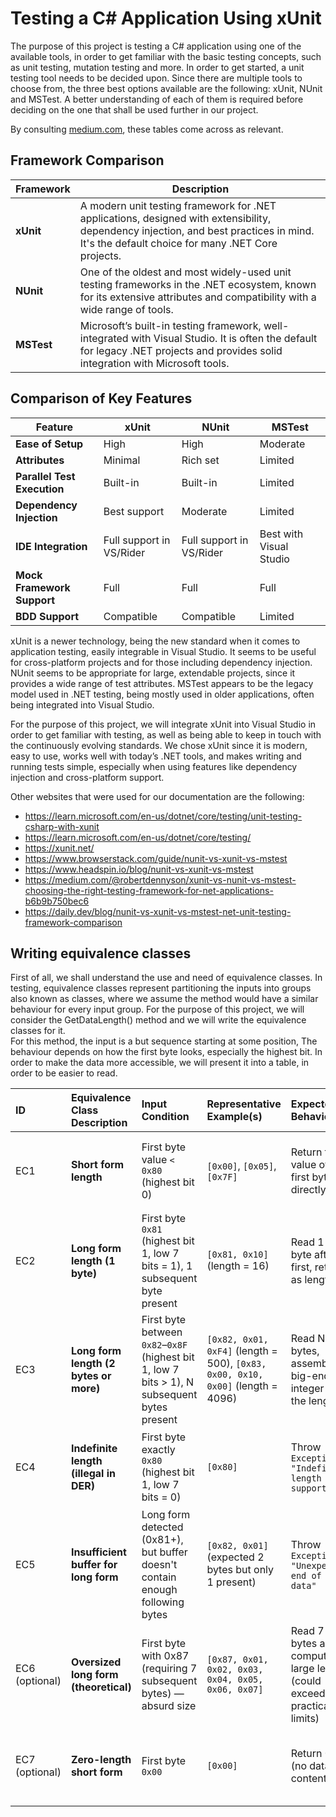 # Testing a C# Application Using xUnit

The purpose of this project is testing a C# application using one of the available tools, in order to get familiar with the basic testing concepts, such as unit testing, mutation testing and more. In order to get started, a unit testing tool needs to be decided upon. Since there are multiple tools to choose from, the three best options available are the following: xUnit, NUnit and MSTest. A better understanding of each of them is required before deciding on the one that shall be used further in our project.

By consulting [medium.com](https://medium.com/@robertdennyson/xunit-vs-nunit-vs-mstest-choosing-the-right-testing-framework-for-net-applications-b6b9b750bec6), these tables come across as relevant.  

## Framework Comparison

| Framework | Description |
|----------|-------------|
| **xUnit** | A modern unit testing framework for .NET applications, designed with extensibility, dependency injection, and best practices in mind. It's the default choice for many .NET Core projects. |
| **NUnit** | One of the oldest and most widely-used unit testing frameworks in the .NET ecosystem, known for its extensive attributes and compatibility with a wide range of tools. |
| **MSTest** | Microsoft’s built-in testing framework, well-integrated with Visual Studio. It is often the default for legacy .NET projects and provides solid integration with Microsoft tools. |

## Comparison of Key Features

| Feature | xUnit | NUnit | MSTest |
|--------|-------|-------|--------|
| **Ease of Setup** | High | High | Moderate |
| **Attributes** | Minimal | Rich set | Limited |
| **Parallel Test Execution** | Built-in | Built-in | Limited |
| **Dependency Injection** | Best support | Moderate | Limited |
| **IDE Integration** | Full support in VS/Rider | Full support in VS/Rider | Best with Visual Studio |
| **Mock Framework Support** | Full | Full | Full |
| **BDD Support** | Compatible | Compatible | Limited |


xUnit is a newer technology, being the new standard when it comes to application testing, easily integrable in Visual Studio. It seems to be useful for cross-platform projects and for those including dependency injection. NUnit seems to be appropriate for large, extendable projects, since it provides a wide range of test attributes. MSTest appears to be the legacy model used in .NET testing, being mostly used in older applications, often being integrated into Visual Studio.

For the purpose of this project, we will integrate xUnit into Visual Studio in order to get familiar with testing, as well as being able to keep in touch with the continuously evolving standards. We chose xUnit since it is modern, easy to use, works well with today’s .NET tools, and makes writing and running tests simple, especially when using features like dependency injection and cross-platform support.


Other websites that were used for our documentation are the following:
- https://learn.microsoft.com/en-us/dotnet/core/testing/unit-testing-csharp-with-xunit
- https://learn.microsoft.com/en-us/dotnet/core/testing/
- https://xunit.net/
- https://www.browserstack.com/guide/nunit-vs-xunit-vs-mstest
- https://www.headspin.io/blog/nunit-vs-xunit-vs-mstest
- https://medium.com/@robertdennyson/xunit-vs-nunit-vs-mstest-choosing-the-right-testing-framework-for-net-applications-b6b9b750bec6
- https://daily.dev/blog/nunit-vs-xunit-vs-mstest-net-unit-testing-framework-comparison

## Writing equivalence classes  

First of all, we shall understand the use and need of equivalence classes. In testing, equivalence classes represent partitioning the inputs into groups also known as classes, where we assume the method would have a similar behaviour for every input group. For the purpose of this project, we will consider the GetDataLength() method and we will write the equivalence classes for it.  
For this method, the input is a but sequence starting at some position, The behaviour depends on how the first byte looks, especially the highest bit. In order to make the data more accessible, we will present it into a table, in order to be easier to read.

| **ID** | **Equivalence Class Description** | **Input Condition** | **Representative Example(s)** | **Expected Behavior** | **Notes** |
|:------|:------------------------------------|:--------------------|:-------------------------------|:----------------------|:----------|
| EC1 | **Short form length** | First byte value `< 0x80` (highest bit 0) | `[0x00]`, `[0x05]`, `[0x7F]` | Return the value of the first byte directly. | Length encoded in 1 byte. Common for small structures. |
| EC2 | **Long form length (1 byte)** | First byte `0x81` (highest bit 1, low 7 bits = 1), 1 subsequent byte present | `[0x81, 0x10]` (length = 16) | Read 1 byte after first, return as length. | Used if length > 127. |
| EC3 | **Long form length (2 bytes or more)** | First byte between `0x82`–`0x8F` (highest bit 1, low 7 bits > 1), N subsequent bytes present | `[0x82, 0x01, 0xF4]` (length = 500), `[0x83, 0x00, 0x10, 0x00]` (length = 4096) | Read N bytes, assemble a big-endian integer as the length. | Handles larger data sizes. |
| EC4 | **Indefinite length (illegal in DER)** | First byte exactly `0x80` (highest bit 1, low 7 bits = 0) | `[0x80]` | Throw `Exception: "Indefinite length not supported"` | DER forbids indefinite length (only BER allows it). |
| EC5 | **Insufficient buffer for long form** | Long form detected (0x81+), but buffer doesn't contain enough following bytes | `[0x82, 0x01]` (expected 2 bytes but only 1 present) | Throw `Exception: "Unexpected end of data"` | Prevents reading out of bounds. |
| EC6 (optional) | **Oversized long form (theoretical)** | First byte with 0x87 (requiring 7 subsequent bytes) — absurd size | `[0x87, 0x01, 0x02, 0x03, 0x04, 0x05, 0x06, 0x07]` | Read 7 bytes and compute a large length (could exceed practical limits) | For robustness testing; unusual in real-world DER data. |
| EC7 (optional) | **Zero-length short form** | First byte `0x00` | `[0x00]` | Return 0 (no data content) | Legal case: some structures can be empty. |

